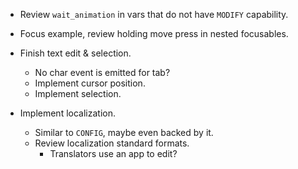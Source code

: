 * Review `wait_animation` in vars that do not have `MODIFY` capability.
* Focus example, review holding move press in nested focusables.

* Finish text edit & selection.
    - No char event is emitted for tab?
    - Implement cursor position.
    - Implement selection.

* Implement localization.
    - Similar to `CONFIG`, maybe even backed by it.
    - Review localization standard formats.
        - Translators use an app to edit?